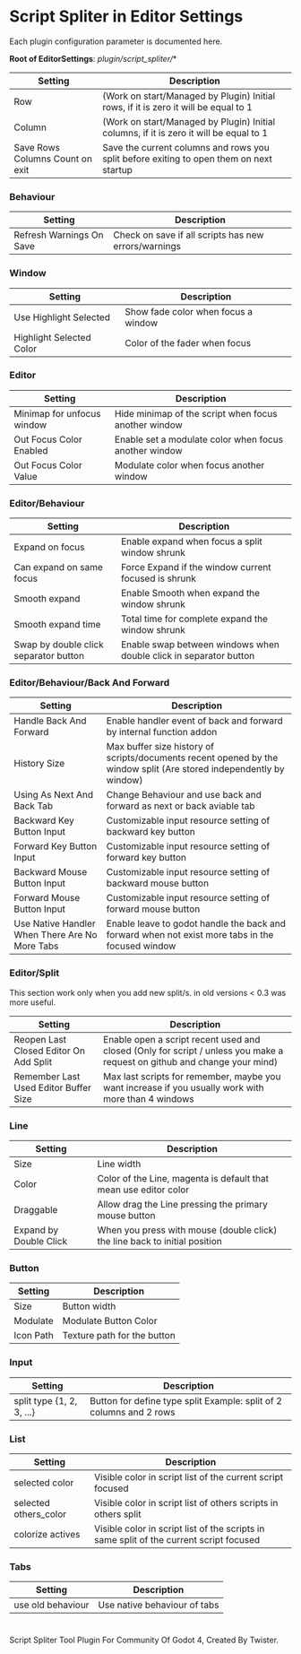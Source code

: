 # Script Spliter in Editor Settings
Each plugin configuration parameter is documented here.

**Root of EditorSettings**: *plugin/script_spliter/**

|  Setting  | Description  |
| ------------ | ------------ |
|  Row | (Work on start/Managed by Plugin) Initial rows, if it is zero it will be equal to 1 |
| Column  |  (Work on start/Managed by Plugin) Initial columns, if it is zero it will be equal to 1 |
| Save Rows Columns Count on exit  |  Save the current columns and rows you split before exiting to open them on next startup |

### Behaviour
|  Setting  | Description  |
| ------------ | ------------ |
| Refresh Warnings On Save | Check on save if all scripts has new errors/warnings|

### Window
|  Setting  | Description  |
| ------------ | ------------ |
| Use Highlight Selected | Show fade color when focus a window|
| Highlight Selected Color | Color of the fader when focus |

### Editor
|  Setting  | Description  |
| ------------ | ------------ |
| Minimap for unfocus window | Hide minimap of the script when focus another window |
| Out Focus Color Enabled | Enable set a modulate color when focus another window |
| Out Focus Color Value | Modulate color when focus another window |

### Editor/Behaviour
|  Setting  | Description  |
| ------------ | ------------ |
| Expand on focus | Enable expand when focus a split window shrunk |
| Can expand on same focus | Force Expand if the window current focused is shrunk |
| Smooth expand | Enable Smooth when expand the window shrunk |
| Smooth expand time| Total time for complete expand the window shrunk|
| Swap by double click separator button | Enable swap between windows when double click in separator button |

### Editor/Behaviour/Back And Forward
|  Setting  | Description  |
| ------------ | ------------ |
| Handle Back And Forward | Enable handler event of back and forward by internal function addon |
| History Size | Max buffer size history of scripts/documents recent opened by the window split (Are stored independently by window)
| Using As Next And Back Tab| Change Behaviour and use back and forward as next or back aviable tab |
| Backward Key Button Input| Customizable input resource setting of backward key button |
| Forward Key Button Input| Customizable input resource setting of forward key button |
| Backward Mouse Button Input| Customizable input resource setting of backward mouse button |
| Forward Mouse Button Input| Customizable input resource setting of forward mouse button |
| Use Native Handler When There Are No More Tabs| Enable leave to godot handle the back and forward when not exist more tabs in the focused window |

### Editor/Split
This section work only when you add new split/s.
in old versions < 0.3 was more useful.

|  Setting  | Description  |
| ------------ | ------------ |
| Reopen Last Closed Editor On Add Split | Enable open a script recent used and closed (Only for script / unless you make a request on github and change your mind)|
| Remember Last Used Editor Buffer Size | Max last scripts for remember, maybe you want increase if you usually work with more than 4 windows |


### Line
|  Setting  | Description  |
| ------------ | ------------ |
| Size | Line width  |
| Color | Color of the Line, magenta is default that mean use editor color  |
| Draggable | Allow drag the Line pressing the primary mouse button |
| Expand by Double Click | When you press with mouse (double click) the line back to initial position |

### Button
|  Setting  | Description  |
| ------------ | ------------ |
| Size | Button width  |
| Modulate | Modulate Button Color  |
| Icon Path | Texture path for the button  |

### Input
|  Setting  | Description  |
| ------------ | ------------ |
| split type {1, 2, 3, ...} | Button for define type split Example: split of 2 columns and 2 rows |

### List
|  Setting  | Description  |
| ------------ | ------------ |
| selected color | Visible color in script list of the current script focused |
| selected others_color | Visible color in script list of others scripts in others split |
| colorize actives | Visible color in script list of the scripts in same split of the current script focused |

### Tabs
|  Setting  | Description  |
| ------------ | ------------ |
| use old behaviour | Use native behaviour of tabs |

# 
Script Spliter Tool Plugin For Community Of Godot 4, Created By Twister.
